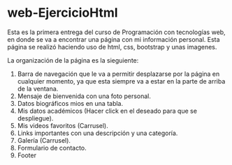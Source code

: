 # web-EjercicioHtml
Esta es la primera entrega del curso de Programación con tecnologías web, en donde se va a encontrar una página con mi información personal.
Esta página se realizó haciendo uso de html, css, bootstrap y unas imagenes.

La organización de la página es la sieguiente:
1. Barra de navegación que le va a permitir desplazarse por la página en cualquier momento, ya que esta siempre va a estar en la parte de arriba de la ventana.
2. Mensaje de bienvenida con una foto personal.
3. Datos biográficos mios en una tabla.
4. Mis datos académicos (Hacer click en el deseado para que se despliegue).
5. Mis videos favoritos (Carrusel).
6. Links importantes con una descripción y una categoría.
7. Galería (Carrusel).
8. Formulario de contacto.
9. Footer
